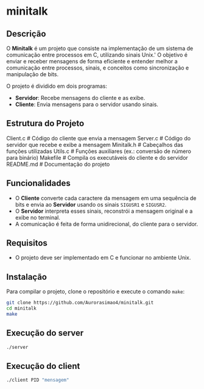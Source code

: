 # minitalk

## Descrição

O **Minitalk** é um projeto que consiste na implementação de um sistema de comunicação entre processos em C, utilizando sinais Unix.'
O objetivo é enviar e receber mensagens de forma eficiente e entender melhor a comunicação entre processos, sinais, e conceitos como sincronização e manipulação de bits.

O projeto é dividido em dois programas:
- **Servidor**: Recebe mensagens do cliente e as exibe.
- **Cliente**: Envia mensagens para o servidor usando sinais.

## Estrutura do Projeto
Client.c # Código do cliente que envia a mensagem
Server.c # Código do servidor que recebe e exibe a mensagem
Minitalk.h # Cabeçalhos das funções utilizadas
Utils.c # Funções auxiliares (ex.: conversão de número para binário)
Makefile # Compila os executáveis do cliente e do servidor
README.md # Documentação do projeto

## Funcionalidades

- O **Cliente** converte cada caractere da mensagem em uma sequência de bits e envia ao **Servidor** usando os sinais `SIGUSR1` e `SIGUSR2`.
- O **Servidor** interpreta esses sinais, reconstrói a mensagem original e a exibe no terminal.
- A comunicação é feita de forma unidirecional, do cliente para o servidor.
  
## Requisitos

- O projeto deve ser implementado em C e funcionar no ambiente Unix.

## Instalação

Para compilar o projeto, clone o repositório e execute o comando `make`:

```bash
git clone https://github.com/Aurorasimao4/minitalk.git
cd minitalk
make
```
## Execução do server
```bash
./server
```
## Execução do client
```bash
./client PID "mensagem"
```


